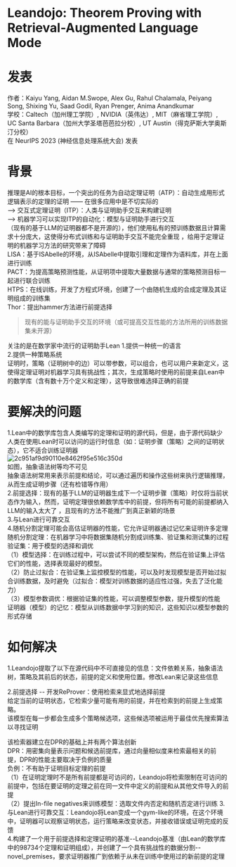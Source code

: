 # Leandojo:  Theorem Proving with Retrieval-Augmented Language Mode
# 发表
作者：Kaiyu Yang, Aidan M.Swope, Alex Gu, Rahul Chalamala, Peiyang Song, Shixing Yu, Saad Godil, Ryan Prenger, Anima Anandkumar  
学校：Caltech（加州理工学院）, NVIDIA（英伟达）, MIT（麻省理工学院）, UC Santa Barbara（加州大学圣塔芭芭拉分校）, UT Austin（得克萨斯大学奥斯汀分校）  
在 NeurIPS 2023 (神经信息处理系统大会) 发表
# 背景
推理是AI的根本目标，一个突出的任务为自动定理证明（ATP）：自动生成用形式逻辑表示的定理的证明 —— 在很多应用中是不切实际的  
-->  交互式定理证明（ITP）：人类与证明助手交互来构建证明  
-->  机器学习可以实现ITP的自动化：模型与证明助手进行交互  
（现有的基于LLM的证明器都不是开源的），他们使用私有的预训练数据且计算需求十分庞大，这使得分布式训练和与证明助手交互不能完全重现 ，给用于定理证明的机器学习方法的研究带来了障碍  
LISA：基于ISAbelle的环境，从ISAbelle中提取引理和定理作为语料库，并在上面进行训练    
PACT：为提高策略预测性能，从证明项中提取大量数据与通常的策略预测目标一起进行联合训练    
HTPS：在线训练，开发了方程式环境，创建了一个由随机生成的合成定理及其证明组成的训练集  
Thor：提出hammer方法进行前提选择  
>现有的能与证明助手交互的环境（或可提高交互性能的方法所用的训练数据集未开源）  

关注的是在数学家中流行的证明助手Lean
1.提供一种统一的语言  
2.提供一种策略系统  
证明时，策略（证明树中的边）可以带参数，可以组合，也可以用户来新定义，这使得定理证明对机器学习具有挑战性；其次，生成策略时使用的前提来自Lean中的数学库（含有数十万个定义和定理），这导致很难选择正确的前提
# 要解决的问题
1.Lean中的数学库包含人类编写的定理和证明的源代码，但是，由于源代码缺少人类在使用Lean时可以访问的运行时信息（如：证明步骤（策略）之间的证明状态），它不适合训练证明器  
![2c951af9d90110e8462f95e516c350d](https://github.com/user-attachments/assets/5f3ca55c-eac3-4533-ac9c-d4c566cc31ea)  
如图，抽象语法树等均不可见  
抽象语法树常用来表示前提和结论，可以通过遍历和操作这些树来执行逻辑推理，从而生成证明步骤（还有检错等作用）  
2.前提选择：现有的基于LLM的证明器生成下一个证明步骤（策略）时仅将当前状态作为输入，然而，证明定理很依赖数学库中的前提，但将所有可能的前提都纳入LLM的输入太大了 ，且现有的方法不能推广到真正新颖的场景   
3.与Lean进行可靠交互  
4.随机分割定理可能会高估证明器的性能，它允许证明器通过记忆来证明许多定理    
随机分割定理：在机器学习中将数据集随机分割成训练集、验证集和测试集的过程  
验证集：用于模型的选择和调优  
（1）模型选择：在训练过程中，可以尝试不同的模型架构，然后在验证集上评估它们的性能，选择表现最好的模型。  
（2）防止过拟合：在验证集上监控模型的性能，可以及时发现模型是否开始过拟合训练数据，及时避免（过拟合：模型对训练数据的适应性过强，失去了泛化能力）  
（3）模型参数调优：根据验证集的性能，可以调整模型参数，提升模型的性能  
证明器（模型）的记忆：模型从训练数据中学习到的知识，这些知识以模型参数的形式存储  
# 如何解决
1.Leandojo提取了以下在源代码中不可直接见的信息：文件依赖关系，抽象语法树，策略及其前后的状态，前提的定义和使用位置。修改Lean来记录这些信息  

2.前提选择 -- 开发ReProver：使用检索来显式地选择前提    
给定当前的证明状态，它检索少量可能有用的前提，并在检索到的前提上生成策略。    
该模型在每一步都会生成多个策略候选项，这些候选项被运用于最佳优先搜索算法以寻找证明  

该检索器建立在DPR的基础上并有两个算法创新  
DPR：用密集向量表示问题和候选前提库，通过向量相似度来检索最相关的前提，DPR的性能主要取决于负例的质量  
负例：不有助于证明目标定理的前提  
（1）在证明定理时不是所有前提都是可访问的，Leandojo将检索限制在可访问的前提中，包括在要证明的定理之前在同一文件中定义的前提和从其他文件导入的前提     
（2）提出In-file negatives来训练模型：选取文件内否定和随机否定进行训练
3.与Lean进行可靠交互：Leandojo将Lean变成一个gym-like的环境，在这个环境中，证明器可以观察证明状态，运行策略来改变状态，并接收错误或证明完成的反馈  
4.构建了一个用于前提选择和定理证明的基准--Leandojo基准（由Lean的数学库中的98734个定理和证明组成），并创建了一个具有挑战性的数据分割--novel_premises，要求证明器推广到依赖于从未在训练中使用过的新前提的定理
